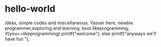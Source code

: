 # hello-world
ideas, simple codes and miscellaneous.
Yasser here,
newbie programmer,exploring and learning.
bool likeprogramming;
if(you==likeprogramming)
printf("welcome");
else
printf("anyways we'll have fun ");
